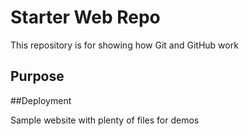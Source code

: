 # Starter Web Repo

This repository is for showing how Git and GitHub work

## Purpose

##Deployment

Sample website with plenty of files for demos